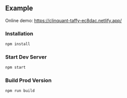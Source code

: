 ## Example

Online demo: <https://clinquant-taffy-ec8dac.netlify.app/>

### Installation

```sh
npm install
```

### Start Dev Server

```sh
npm start
```

### Build Prod Version

```sh
npm run build
```


